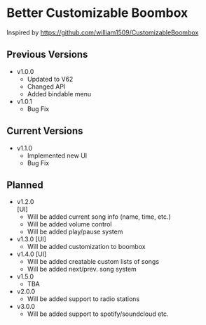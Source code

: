 # Better Customizable Boombox
Inspired by https://github.com/william1509/CustomizableBoombox

## Previous Versions
- v1.0.0							
	- Updated to V62
	- Changed API
	- Added bindable menu
- v1.0.1
	- Bug Fix

## Current Versions
- v1.1.0
	- Implemented new UI
	- Bug Fix

## Planned
- v1.2.0	
	[UI]						
	- Will be added current song info (name, time, etc.)
	- Will be added volume control
	- Will be added play/pause system
- v1.3.0
 	[UI]	
	- Will be added customization to boombox
- v1.4.0
 	[UI]	
	- Will be added creatable custom lists of songs
	- Will be added next/prev. song system
- v1.5.0
	- TBA
- v2.0.0
	- Will be added support to radio stations
- v3.0.0
	- Will be added support to spotify/soundcloud etc. 
